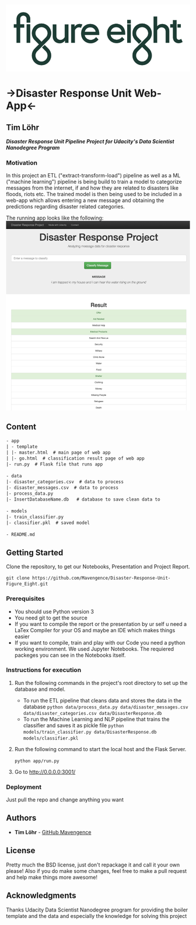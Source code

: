 ![app screenshot](images/figure-eight.png)

# ->Disaster Response Unit Web-App<-
## Tim Löhr

***Disaster Response Unit Pipeline Project for Udacity's Data Scientist Nanodegree Program***

### Motivation
In this project an ETL ("extract-transform-load") pipeline as well as a ML ("machine learning") pipeline is being build to train a model to categorize messages from the internet, if and how they are related to disasters like floods, riots etc. The trained model is then being used to be included in a web-app which allows entering a new message and obtaining the predictions regarding disaster related categories.  

The running app looks like the following:
![app screenshot](images/app.png)

## Content
```
- app
| - template
| |- master.html  # main page of web app
| |- go.html  # classification result page of web app
|- run.py  # Flask file that runs app

- data
|- disaster_categories.csv  # data to process
|- disaster_messages.csv  # data to process
|- process_data.py
|- InsertDatabaseName.db   # database to save clean data to

- models
|- train_classifier.py
|- classifier.pkl  # saved model

- README.md
```
## Getting Started

Clone the repository, to get our Notebooks, Presentation and Project Report.

```
git clone https://github.com/Mavengence/Disaster-Response-Unit-Figure_Eight.git
```

### Prerequisites

- You should use Python version 3
- You need git to get the source
- If you want to compile the report or the presentation by ur self u need a LaTex Compiler for your OS and maybe an IDE which makes things easier
- If you want to compile, train and play with our Code you need a python working environment. We used Jupyter Notebooks. The requiered packeges you can see in the Notebooks itself.

### Instructions for execution
1. Run the following commands in the project's root directory to set up the database and model.

    - To run the ETL pipeline that cleans data and stores the data in the database
        `python data/process_data.py data/disaster_messages.csv data/disaster_categories.csv data/DisasterResponse.db`
    - To run the Machine Learning and NLP pipeline that trains the classifier and saves it as pickle file
        `python models/train_classifier.py data/DisasterResponse.db models/classifier.pkl`

2. Run the following command to start the local host and the Flask Server.

    `python app/run.py`

3. Go to http://0.0.0.0:3001/

### Deployment

Just pull the repo and change anything you want

## Authors

* **Tim Löhr** - [GitHub Mavengence](https://github.com/Mavengence)

## License

Pretty much the BSD license, just don't repackage it and call it your own please!
Also if you do make some changes, feel free to make a pull request and help make things more awesome!

## Acknowledgments

Thanks Udacity Data Scientist Nanodegree program for providing the boiler template and the data and especially the knowledge for solving this project
